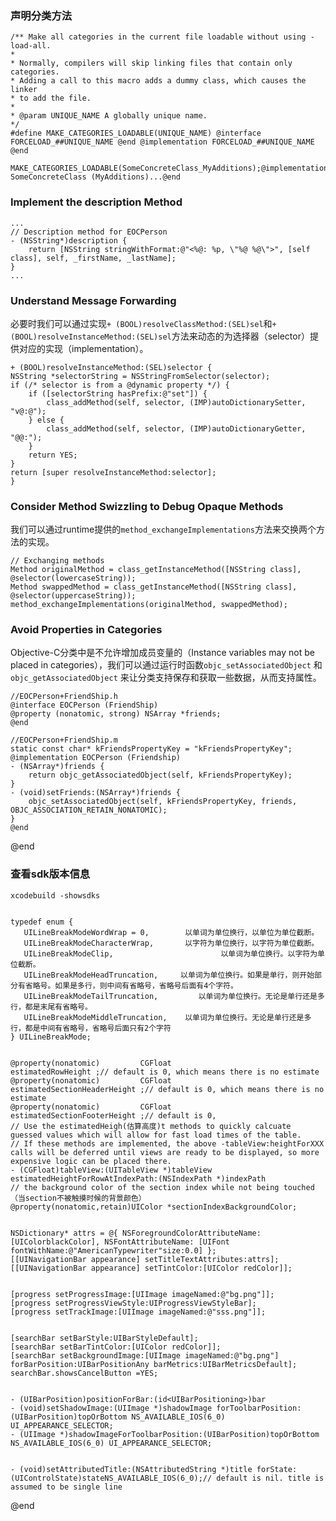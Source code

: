 ### 声明分类方法
 
    /** Make all categories in the current file loadable without using -load-all.
    *
    * Normally, compilers will skip linking files that contain only categories.
    * Adding a call to this macro adds a dummy class, which causes the linker
    * to add the file.
    *
    * @param UNIQUE_NAME A globally unique name.
    */
    #define MAKE_CATEGORIES_LOADABLE(UNIQUE_NAME) @interface FORCELOAD_##UNIQUE_NAME @end @implementation FORCELOAD_##UNIQUE_NAME @end
     
    MAKE_CATEGORIES_LOADABLE(SomeConcreteClass_MyAdditions);@implementation SomeConcreteClass (MyAdditions)...@end

### Implement the description Method

    ...
    // Description method for EOCPerson
    - (NSString*)description {
        return [NSString stringWithFormat:@"<%@: %p, \"%@ %@\">", [self class], self, _firstName, _lastName];
    }
    ...

### Understand Message Forwarding

  必要时我们可以通过实现`+ (BOOL)resolveClassMethod:(SEL)sel`和`+ (BOOL)resolveInstanceMethod:(SEL)sel`方法来动态的为选择器（selector）提供对应的实现（implementation）。
    
    + (BOOL)resolveInstanceMethod:(SEL)selector {
    NSString *selectorString = NSStringFromSelector(selector);
    if (/* selector is from a @dynamic property */) {
        if ([selectorString hasPrefix:@"set"]) {
            class_addMethod(self, selector, (IMP)autoDictionarySetter, "v@:@");
        } else {
            class_addMethod(self, selector, (IMP)autoDictionaryGetter, "@@:");
        }
        return YES;
    }
    return [super resolveInstanceMethod:selector];
    }

### Consider Method Swizzling to Debug Opaque Methods

  我们可以通过runtime提供的`method_exchangeImplementations`方法来交换两个方法的实现。
  
    // Exchanging methods
    Method originalMethod = class_getInstanceMethod([NSString class], @selector(lowercaseString));
    Method swappedMethod = class_getInstanceMethod([NSString class], @selector(uppercaseString));
    method_exchangeImplementations(originalMethod, swappedMethod);
    
### Avoid Properties in Categories
  
  Objective-C分类中是不允许增加成员变量的（Instance variables may not be placed in categories），我们可以通过运行时函数`objc_setAssociatedObject` 和 `objc_getAssociatedObject` 来让分类支持保存和获取一些数据，从而支持属性。
  
    //EOCPerson+FriendShip.h
    @interface EOCPerson (FriendShip)
    @property (nonatomic, strong) NSArray *friends;
    @end

    //EOCPerson+FriendShip.m
    static const char* kFriendsPropertyKey = "kFriendsPropertyKey";
    @implementation EOCPerson (Friendship)
    - (NSArray*)friends {
        return objc_getAssociatedObject(self, kFriendsPropertyKey);
    }
    - (void)setFriends:(NSArray*)friends {
        objc_setAssociatedObject(self, kFriendsPropertyKey, friends, OBJC_ASSOCIATION_RETAIN_NONATOMIC);
    }
    @end



@end


### 查看sdk版本信息

    xcodebuild -showsdks

  
    typedef enum {
       UILineBreakModeWordWrap = 0,        以单词为单位换行，以单位为单位截断。
       UILineBreakModeCharacterWrap,       以字符为单位换行，以字符为单位截断。
       UILineBreakModeClip,                        以单词为单位换行。以字符为单位截断。
       UILineBreakModeHeadTruncation,     以单词为单位换行。如果是单行，则开始部分有省略号。如果是多行，则中间有省略号，省略号后面有4个字符。
       UILineBreakModeTailTruncation,         以单词为单位换行。无论是单行还是多行，都是末尾有省略号。
       UILineBreakModeMiddleTruncation,    以单词为单位换行。无论是单行还是多行，都是中间有省略号，省略号后面只有2个字符 
    } UILineBreakMode;

    
    @property(nonatomic)         CGFloat                    estimatedRowHeight ;// default is 0, which means there is no estimate
    @property(nonatomic)         CGFloat                    estimatedSectionHeaderHeight ;// default is 0, which means there is no estimate
    @property(nonatomic)         CGFloat                    estimatedSectionFooterHeight ;// default is 0, 
    // Use the estimatedHeigh(估算高度)t methods to quickly calcuate guessed values which will allow for fast load times of the table.
    // If these methods are implemented, the above -tableView:heightForXXX calls will be deferred until views are ready to be displayed, so more expensive logic can be placed there.
    - (CGFloat)tableView:(UITableView *)tableView estimatedHeightForRowAtIndexPath:(NSIndexPath *)indexPath
    // the background color of the section index while not being touched（当section不被触摸时候的背景颜色）
    @property(nonatomic,retain)UIColor *sectionIndexBackgroundColor; 

    
    NSDictionary* attrs = @{ NSForegroundColorAttributeName: [UIColorblackColor], NSFontAttributeName: [UIFont fontWithName:@"AmericanTypewriter"size:0.0] };
    [[UINavigationBar appearance] setTitleTextAttributes:attrs];
    [[UINavigationBar appearance] setTintColor:[UIColor redColor]];
    
    
    [progress setProgressImage:[UIImage imageNamed:@"bg.png"]];
    [progress setProgressViewStyle:UIProgressViewStyleBar];
    [progress setTrackImage:[UIImage imageNamed:@"sss.png"]];

    
    [searchBar setBarStyle:UIBarStyleDefault];
    [searchBar setBarTintColor:[UIColor redColor]];
    [searchBar setBackgroundImage:[UIImage imageNamed:@"bg.png"] forBarPosition:UIBarPositionAny barMetrics:UIBarMetricsDefault];
    searchBar.showsCancelButton =YES;
    
    
    - (UIBarPosition)positionForBar:(id<UIBarPositioning>)bar
    - (void)setShadowImage:(UIImage *)shadowImage forToolbarPosition:(UIBarPosition)topOrBottom NS_AVAILABLE_IOS(6_0) UI_APPEARANCE_SELECTOR;
    - (UIImage *)shadowImageForToolbarPosition:(UIBarPosition)topOrBottom NS_AVAILABLE_IOS(6_0) UI_APPEARANCE_SELECTOR;
    
    
    - (void)setAttributedTitle:(NSAttributedString *)title forState:(UIControlState)stateNS_AVAILABLE_IOS(6_0);// default is nil. title is assumed to be single line
    

@end
